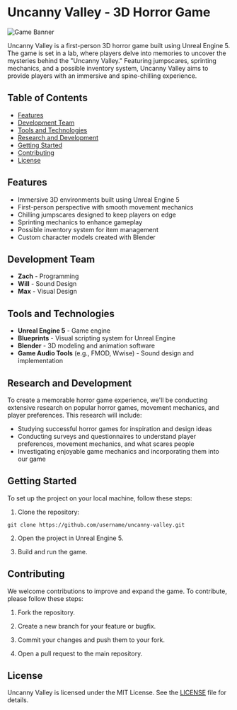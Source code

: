 # Uncanny Valley - 3D Horror Game

![Game Banner](./assets/banner.jpg)

Uncanny Valley is a first-person 3D horror game built using Unreal Engine 5. The game is set in a lab, where players delve into memories to uncover the mysteries behind the "Uncanny Valley." Featuring jumpscares, sprinting mechanics, and a possible inventory system, Uncanny Valley aims to provide players with an immersive and spine-chilling experience.

## Table of Contents
- [Features](#features)
- [Development Team](#development-team)
- [Tools and Technologies](#tools-and-technologies)
- [Research and Development](#research-and-development)
- [Getting Started](#getting-started)
- [Contributing](#contributing)
- [License](#license)

## Features
- Immersive 3D environments built using Unreal Engine 5
- First-person perspective with smooth movement mechanics
- Chilling jumpscares designed to keep players on edge
- Sprinting mechanics to enhance gameplay
- Possible inventory system for item management
- Custom character models created with Blender

## Development Team
- **Zach** - Programming
- **Will** - Sound Design
- **Max** - Visual Design

## Tools and Technologies
- **Unreal Engine 5** - Game engine
- **Blueprints** - Visual scripting system for Unreal Engine
- **Blender** - 3D modeling and animation software
- **Game Audio Tools** (e.g., FMOD, Wwise) - Sound design and implementation

## Research and Development
To create a memorable horror game experience, we'll be conducting extensive research on popular horror games, movement mechanics, and player preferences. This research will include:

- Studying successful horror games for inspiration and design ideas
- Conducting surveys and questionnaires to understand player preferences, movement mechanics, and what scares people
- Investigating enjoyable game mechanics and incorporating them into our game

## Getting Started

To set up the project on your local machine, follow these steps:

1. Clone the repository:
```
git clone https://github.com/username/uncanny-valley.git
```

2. Open the project in Unreal Engine 5.

3. Build and run the game.

## Contributing

We welcome contributions to improve and expand the game. To contribute, please follow these steps:

1. Fork the repository.

2. Create a new branch for your feature or bugfix.

3. Commit your changes and push them to your fork.

4. Open a pull request to the main repository.

## License

Uncanny Valley is licensed under the MIT License. See the [LICENSE](LICENSE) file for details.
